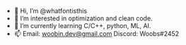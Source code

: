 - 👋 Hi, I’m @whatfontisthis
- 👀 I’m interested in optimization and clean code.
- 🌱 I’m currently learning C/C++, python, ML, AI.
- 📫 Email: woobin.dev@gmail.com   Discord: Woobs#2452
